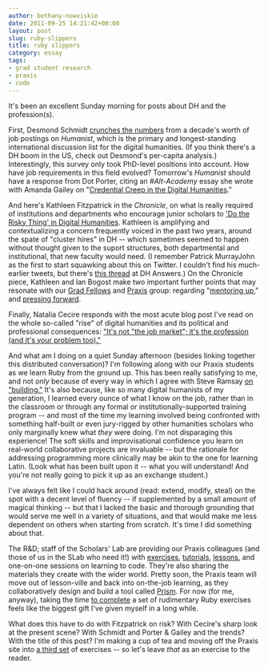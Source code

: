```yaml
---
author: bethany-nowviskie
date: 2011-09-25 14:21:42+00:00
layout: post
slug: ruby-slippers
title: ruby slippers
category: essay
tags:
- grad student research
- praxis
- code
---
```


It's been an excellent Sunday morning for posts about DH and the profession(s). 

First, Desmond Schmidt [crunches the numbers](http://lists.digitalhumanities.org/pipermail/humanist/2011-September/002464.html) from a decade's worth of job postings on _Humanist_, which is the primary and longest-standing international discussion list for the digital humanities. (If you think there's a DH boom in the US, check out Desmond's per-capita analysis.) Interestingly, this survey only took PhD-level positions into account.  How have job requirements in this field evolved? Tomorrow's _Humanist_ should have a response from Dot Porter, citing an _#Alt-Academy_ essay she wrote with Amanda Gailey on "[Credential Creep in the Digital Humanities](http://mediacommons.futureofthebook.org/alt-ac/pieces/credential-creep-digital-humanities)."

And here's Kathleen Fitzpatrick in the _Chronicle_, on what is really required of institutions and departments who encourage junior scholars to ['Do the Risky Thing' in Digital Humanities](http://chronicle.com/article/Do-the-Risky-Thing-in/129132/). Kathleen is amplifying and contextualizing a concern frequently voiced in the past two years, around the spate of "cluster hires" in DH -- which sometimes seemed to happen without thought given to the suport structures, both departmental and institutional, that new faculty would need. (I remember Patrick MurrayJohn as the first to start squawking about this on Twitter. I couldn't find his much-earlier tweets, but there's [this thread](http://digitalhumanities.org/answers/topic/who-supports-dh-at-your-institution-an-impromptu-survey) at DH Answers.) On the Chronicle piece, Kathleen and Ian Bogost make two important further points that may resonate with our [Grad Fellows](https://scholarslab.lib.virginia.edu/digital-humanities-fellows/) and [Praxis](https://praxis.scholarslab.org/) group: regarding "[mentoring up](http://twitter.com/#!/kfitz/status/117961209692688384)," and [pressing forward](http://twitter.com/#!/ibogost/status/117962782007230464).

Finally, Natalia Cecire responds with the most acute blog post I've read on the whole so-called "rise" of digital humanities and its political and professional consequences: ["It's not "the job market"; it's the profession (and it's your problem too)."](http://nataliacecire.blogspot.com/2011/09/its-not-job-market-its-profession-and.html)

And what am I doing on a quiet Sunday afternoon (besides linking together this distributed conversation)? I'm following along with our Praxis students as we learn Ruby from the ground up. This has been really satisfying to me, and not _only_ because of every way in which I agree with Steve Ramsay [on "building."](http://lenz.unl.edu/papers/2011/01/11/on-building.html) It's also because, like so many digital humanists of my generation, I learned every ounce of what I know on the job, rather than in the classroom or through any formal or institutionally-supported training program -- and most of the time my learning involved being confronted with something half-built or even jury-rigged by other humanities scholars who only marginally knew what _they_ were doing. I'm not disparaging this experience! The soft skills and improvisational confidence you learn on real-world collaborative projects are invaluable -- but the rationale for addressing programming more clinically may be akin to the one for learning Latin. (Look what has been built upon it -- what you will understand! And you're not really going to pick it up as an exchange student.) 

I've always felt like I could hack around (read: extend, modify, steal) on the spot with a decent level of fluency -- if supplemented by a small amount of magical thinking -- but that I lacked the basic and thorough grounding that would serve me well in a variety of situations, and that would make me less dependent on others when starting from scratch.  It's time I did something about that.

The R&D; staff of the Scholars' Lab are providing our Praxis colleagues (and those of us in the SLab who need it!) with [exercises](https://praxis.scholarslab.org/exercises/), [tutorials](https://praxis.scholarslab.org/tutorials/), [lessons](https://praxis.scholarslab.org/topics/intro-to-programming/), and one-on-one sessions on learning to code. They're also sharing the materials they create with the wider world. Pretty soon, the Praxis team will move out of lesson-ville and back into on-the-job learning, as they collaboratively design and build a tool called [Prism](http://nowviskie.org/2011/praxis-and-prism/).  For now (for me, anyway), taking the time [to complete](https://github.com/nowviskie/PraxisExercises) a set of rudimentary Ruby exercises feels like the biggest gift I've given myself in a long while.

What does this have to do with Fitzpatrick on risk? With Cecire's sharp look at the present scene? With Schmidt and Porter & Gailey and the trends? With the title of this post? I'm making a cup of tea and moving off the Praxis site into [a third set](http://ruby.learncodethehardway.org/) of exercises -- so let's leave _that_ as an exercise to the reader.
